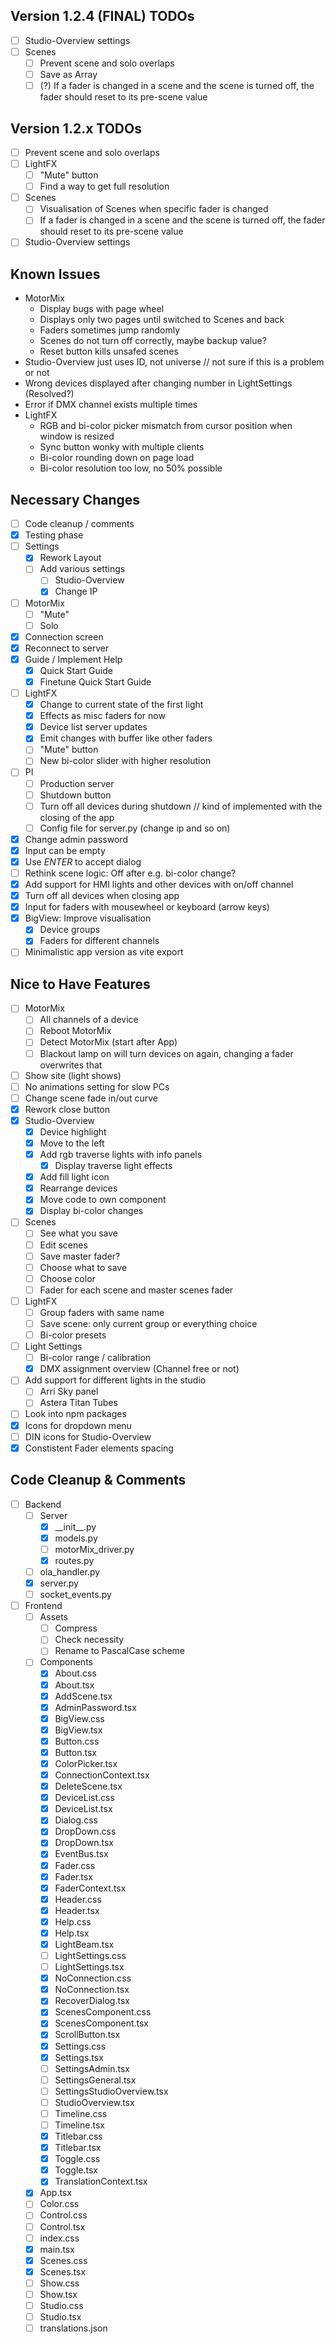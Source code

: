 ## Version 1.2.4 (FINAL) TODOs

- [ ] Studio-Overview settings
- [ ] Scenes
  - [ ] Prevent scene and solo overlaps
  - [ ] Save as Array
  - [ ] (?) If a fader is changed in a scene and the scene is turned off, the fader should reset to its pre-scene value

## Version 1.2.x TODOs

- [ ] Prevent scene and solo overlaps
- [ ] LightFX
  - [ ] "Mute" button
  - [ ] Find a way to get full resolution
- [ ] Scenes
  - [ ] Visualisation of Scenes when specific fader is changed
  - [ ] If a fader is changed in a scene and the scene is turned off, the fader should reset to its pre-scene value
- [ ] Studio-Overview settings

## Known Issues

- MotorMix
  - Display bugs with page wheel
  - Displays only two pages until switched to Scenes and back
  - Faders sometimes jump randomly
  - Scenes do not turn off correctly, maybe backup value?
  - Reset button kills unsafed scenes
- Studio-Overview just uses ID, not universe // not sure if this is a problem or not
- Wrong devices displayed after changing number in LightSettings (Resolved?)
- Error if DMX channel exists multiple times
- LightFX
  - RGB and bi-color picker mismatch from cursor position when window is resized
  - Sync button wonky with multiple clients
  - Bi-color rounding down on page load
  - Bi-color resolution too low, no 50% possible

## Necessary Changes

- [ ] Code cleanup / comments
- [x] Testing phase
- [ ] Settings
  - [x] Rework Layout
  - [ ] Add various settings
    - [ ] Studio-Overview
    - [x] Change IP
- [ ] MotorMix
  - [ ] "Mute"
  - [ ] Solo
- [x] Connection screen
- [x] Reconnect to server
- [x] Guide / Implement Help
  - [x] Quick Start Guide
  - [x] Finetune Quick Start Guide
- [ ] LightFX
  - [x] Change to current state of the first light
  - [x] Effects as misc faders for now
  - [x] Device list server updates
  - [x] Emit changes with buffer like other faders
  - [ ] "Mute" button
  - [ ] New bi-color slider with higher resolution
- [ ] PI
  - [ ] Production server
  - [ ] Shutdown button
  - [ ] Turn off all devices during shutdown // kind of implemented with the closing of the app
  - [ ] Config file for server.py (change ip and so on)
- [x] Change admin password
- [x] Input can be empty
- [x] Use _ENTER_ to accept dialog
- [ ] Rethink scene logic: Off after e.g. bi-color change?
- [x] Add support for HMI lights and other devices with on/off channel
- [x] Turn off all devices when closing app
- [x] Input for faders with mousewheel or keyboard (arrow keys)
- [x] BigView: Improve visualisation
  - [x] Device groups
  - [x] Faders for different channels
- [ ] Minimalistic app version as vite export

## Nice to Have Features

- [ ] MotorMix
  - [ ] All channels of a device
  - [ ] Reboot MotorMix
  - [ ] Detect MotorMix (start after App)
  - [ ] Blackout lamp on will turn devices on again, changing a fader overwrites that
- [ ] Show site (light shows)
- [ ] No animations setting for slow PCs
- [ ] Change scene fade in/out curve
- [x] Rework close button
- [x] Studio-Overview
  - [x] Device highlight
  - [x] Move to the left
  - [x] Add rgb traverse lights with info panels
    - [x] Display traverse light effects
  - [x] Add fill light icon
  - [x] Rearrange devices
  - [x] Move code to own component
  - [x] Display bi-color changes
- [ ] Scenes
  - [ ] See what you save
  - [ ] Edit scenes
  - [ ] Save master fader?
  - [ ] Choose what to save
  - [ ] Choose color
  - [ ] Fader for each scene and master scenes fader
- [ ] LightFX
  - [ ] Group faders with same name
  - [ ] Save scene: only current group or everything choice
  - [ ] Bi-color presets
- [ ] Light Settings
  - [ ] Bi-color range / calibration
  - [x] DMX assignment overview (Channel free or not)
- [ ] Add support for different lights in the studio
  - [ ] Arri Sky panel
  - [ ] Astera Titan Tubes
- [ ] Look into npm packages
- [x] Icons for dropdown menu
- [ ] DIN icons for Studio-Overview
- [x] Constistent Fader elements spacing

## Code Cleanup & Comments

- [ ] Backend
  - [ ] Server
    - [x] \_\_init\_\_.py
    - [x] models.py
    - [ ] motorMix_driver.py
    - [x] routes.py
  - [ ] ola_handler.py
  - [x] server.py
  - [ ] socket_events.py
- [ ] Frontend
  - [ ] Assets
    - [ ] Compress
    - [ ] Check necessity
    - [ ] Rename to PascalCase scheme
  - [ ] Components
    - [x] About.css
    - [x] About.tsx
    - [x] AddScene.tsx
    - [x] AdminPassword.tsx
    - [x] BigView.css
    - [x] BigView.tsx
    - [x] Button.css
    - [x] Button.tsx
    - [x] ColorPicker.tsx
    - [x] ConnectionContext.tsx
    - [x] DeleteScene.tsx
    - [x] DeviceList.css
    - [x] DeviceList.tsx
    - [x] Dialog.css
    - [x] DropDown.css
    - [x] DropDown.tsx
    - [x] EventBus.tsx
    - [x] Fader.css
    - [x] Fader.tsx
    - [x] FaderContext.tsx
    - [x] Header.css
    - [x] Header.tsx
    - [x] Help.css
    - [x] Help.tsx
    - [x] LightBeam.tsx
    - [ ] LightSettings.css
    - [ ] LightSettings.tsx
    - [x] NoConnection.css
    - [x] NoConnection.tsx
    - [x] RecoverDialog.tsx
    - [x] ScenesComponent.css
    - [x] ScenesComponent.tsx
    - [x] ScrollButton.tsx
    - [x] Settings.css
    - [x] Settings.tsx
    - [ ] SettingsAdmin.tsx
    - [ ] SettingsGeneral.tsx
    - [ ] SettingsStudioOverview.tsx
    - [ ] StudioOverview.tsx
    - [ ] Timeline.css
    - [ ] Timeline.tsx
    - [x] Titlebar.css
    - [x] Titlebar.tsx
    - [x] Toggle.css
    - [x] Toggle.tsx
    - [x] TranslationContext.tsx
  - [x] App.tsx
  - [ ] Color.css
  - [ ] Control.css
  - [ ] Control.tsx
  - [ ] index.css
  - [x] main.tsx
  - [x] Scenes.css
  - [x] Scenes.tsx
  - [ ] Show.css
  - [ ] Show.tsx
  - [ ] Studio.css
  - [ ] Studio.tsx
  - [ ] translations.json
